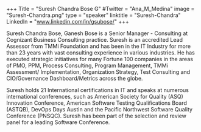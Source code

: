 +++
Title = "Suresh Chandra Bose G"
#Twitter = "Ana_M_Medina"
image = "Suresh-Chandra.png"
type = "speaker"
linktitle = "Suresh-Chandra"
LinkedIn = "www.linkedin.com/in/gsubose/"
+++

Suresh Chandra Bose, Ganesh Bose is a Senior Manager - Consulting at Cognizant Business Consulting practice. Suresh is an accredited Lead Assessor from TMMi Foundation and has been in the IT Industry for more than 23 years with vast consulting experience in various industries. He has executed strategic initiatives for many Fortune 100 companies in the areas of PMO, PPM, Process Consulting, Program Management, TMMi Assessment/ Implementation, Organization Strategy, Test Consulting and CIO/Governance Dashboard/Metrics across the globe.

Suresh holds 21 International certifications in IT and speaks at numerous international conferences, such as American Society for Quality (ASQ) Innovation Conference, American Software Testing Qualifications Board (ASTQB), DevOps Days Austin and the Pacific Northwest Software Quality Conference (PNSQC). Suresh has been part of the selection and review panel for a leading Software Conference.